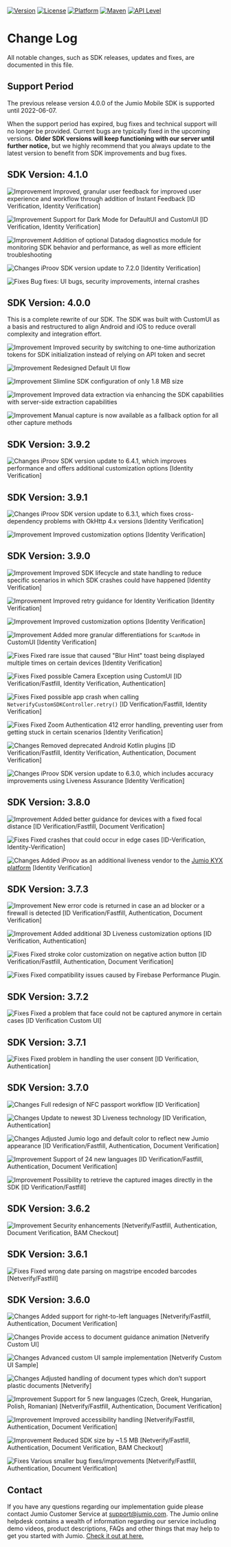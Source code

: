 [![Version](https://img.shields.io/github/v/release/Jumio/mobile-sdk-android?style=flat)](#release-notes)
[![License](https://img.shields.io/badge/license-commercial-3D3D3D?style=flat)](#copyright)
[![Platform](https://img.shields.io/badge/platform-Android-lightgrey?style=flat)](#general-requirements)
[![Maven](https://img.shields.io/maven-metadata/v?metadataUrl=https%3A%2F%2Fmobile-sdk.jumio.com%2Fcom%2Fjumio%2Fandroid%2Fcore%2Fmaven-metadata.xml?style=flat)](#integration)
[![API Level](http://img.shields.io/badge/API%20Level-19+-orange?style=flat)](#general-requirements)

# Change Log
All notable changes, such as SDK releases, updates and fixes, are documented in this file.

## Support Period
The previous release version 4.0.0 of the Jumio Mobile SDK is supported until 2022-06-07.

When the support period has expired, bug fixes and technical support will no longer be provided. Current bugs are typically fixed in the upcoming versions. __Older SDK versions will keep functioning with our server until further notice,__ but we highly recommend that you always update to the latest version to benefit from SDK improvements and bug fixes.

## SDK Version: __4.1.0__
![Improvement](https://img.shields.io/badge/Improvement-green) Improved, granular user feedback for improved user experience and workflow through addition of Instant Feedback [ID Verification, Identity Verification]

![Improvement](https://img.shields.io/badge/Improvement-green) Support for Dark Mode for DefaultUI and CustomUI [ID Verification, Identity Verification]

![Improvement](https://img.shields.io/badge/Improvement-green) Addition of optional Datadog diagnostics module for monitoring SDK behavior and performance, as well as more efficient troubleshooting

![Changes](https://img.shields.io/badge/Change-blue) iProov SDK version update to 7.2.0 [Identity Verification]

![Fixes](https://img.shields.io/badge/Fix-success) Bug fixes: UI bugs, security improvements, internal crashes

## SDK Version: __4.0.0__
This is a complete rewrite of our SDK. The SDK was built with CustomUI as a basis and restructured to align Android and iOS to reduce overall complexity and integration effort.

![Improvement](https://img.shields.io/badge/Improvement-green) Improved security by switching to one-time authorization tokens for SDK initialization instead of relying on API token and secret

![Improvement](https://img.shields.io/badge/Improvement-green) Redesigned Default UI flow

![Improvement](https://img.shields.io/badge/Improvement-green) Slimline SDK configuration of only 1.8 MB size

![Improvement](https://img.shields.io/badge/Improvement-green) Improved data extraction via enhancing the SDK capabilities with server-side extraction capabilities

![Improvement](https://img.shields.io/badge/Improvement-green) Manual capture is now available as a fallback option for all other capture methods

## SDK Version: __3.9.2__
![Changes](https://img.shields.io/badge/Change-blue) iProov SDK version update to 6.4.1, which improves performance and offers additional customization options  [Identity Verification]

## SDK Version: __3.9.1__
![Changes](https://img.shields.io/badge/Change-blue) iProov SDK version update to 6.3.1, which fixes cross-dependency problems with OkHttp 4.x versions [Identity Verification]

![Improvement](https://img.shields.io/badge/Improvement-green) Improved customization options [Identity Verification]

## SDK Version: __3.9.0__
![Improvement](https://img.shields.io/badge/Improvement-green) Improved SDK lifecycle and state handling to reduce specific scenarios in which SDK crashes could have happened [Identity Verification]

![Improvement](https://img.shields.io/badge/Improvement-green) Improved retry guidance for Identity Verification [Identity Verification]

![Improvement](https://img.shields.io/badge/Improvement-green) Improved customization options [Identity Verification]

![Improvement](https://img.shields.io/badge/Improvement-green) Added more granular differentiations for `ScanMode` in CustomUI [Identity Verification]

![Fixes](https://img.shields.io/badge/Fix-success) Fixed rare issue that caused "Blur Hint" toast being displayed multiple times on certain devices [Identity Verification]

![Fixes](https://img.shields.io/badge/Fix-success) Fixed possible Camera Exception using CustomUI [ID Verification/Fastfill, Identity Verification, Authentication]

![Fixes](https://img.shields.io/badge/Fix-success) Fixed possible app crash when calling `NetverifyCustomSDKController.retry()` [ID Verification/Fastfill, Identity Verification]

![Fixes](https://img.shields.io/badge/Fix-success) Fixed Zoom Authentication 412 error handling, preventing user from getting stuck in certain scenarios [Identity Verification]

![Changes](https://img.shields.io/badge/Change-blue) Removed deprecated Android Kotlin plugins [ID Verification/Fastfill, Identity Verification, Authentication, Document Verification]

![Changes](https://img.shields.io/badge/Change-blue) iProov SDK version update to 6.3.0, which includes accuracy improvements using Liveness Assurance [Identity Verification]

## SDK Version: __3.8.0__
![Improvement](https://img.shields.io/badge/Improvement-green) Added better guidance for devices with a fixed focal distance [ID Verification/Fastfill, Document Verification]

![Fixes](https://img.shields.io/badge/Fix-success) Fixed crashes that could occur in edge cases [ID-Verification, Identity-Verification]

![Changes](https://img.shields.io/badge/Change-blue) Added iProov as an additional liveness vendor to the [Jumio KYX platform](https://www.jumio.com/kyx/) [Identity Verification]

## SDK Version: __3.7.3__
![Improvement](https://img.shields.io/badge/Improvement-green) New error code is returned in case an ad blocker or a firewall is detected [ID Verification/Fastfill, Authentication, Document Verification]

![Improvement](https://img.shields.io/badge/Improvement-green) Added additional 3D Liveness customization options [ID Verification, Authentication]

![Fixes](https://img.shields.io/badge/Fix-success) Fixed stroke color customization on negative action button [ID Verification/Fastfill, Authentication, Document Verification]

![Fixes](https://img.shields.io/badge/Fix-success) Fixed compatibility issues caused by Firebase Performance Plugin.

## SDK Version: __3.7.2__
![Fixes](https://img.shields.io/badge/Fix-success) Fixed a problem that face could not be captured anymore in certain cases [ID Verification Custom UI]

## SDK Version: __3.7.1__
![Fixes](https://img.shields.io/badge/Fix-success) Fixed problem in handling the user consent [ID Verification, Authentication]

## SDK Version: __3.7.0__
![Changes](https://img.shields.io/badge/Change-blue) Full redesign of NFC passport workflow [ID Verification]

![Changes](https://img.shields.io/badge/Change-blue) Update to newest 3D Liveness technology [ID Verification, Authentication]

![Changes](https://img.shields.io/badge/Change-blue) Adjusted Jumio logo and default color to reflect new Jumio appearance [ID Verification/Fastfill, Authentication, Document Verification]

![Improvement](https://img.shields.io/badge/Improvement-green) Support of 24 new languages [ID Verification/Fastfill, Authentication, Document Verification]

![Improvement](https://img.shields.io/badge/Improvement-green) Possibility to retrieve the captured images directly in the SDK [ID Verification/Fastfill]

## SDK Version: __3.6.2__
![Improvement](https://img.shields.io/badge/Improvement-green) Security enhancements [Netverify/Fastfill, Authentication, Document Verification, BAM Checkout]

## SDK Version: __3.6.1__
![Fixes](https://img.shields.io/badge/Fix-success) Fixed wrong date parsing on magstripe encoded barcodes [Netverify/Fastfill]

## SDK Version: __3.6.0__
![Changes](https://img.shields.io/badge/Change-blue) Added support for right-to-left languages [Netverify/Fastfill, Authentication, Document Verification]

![Changes](https://img.shields.io/badge/Change-blue) Provide access to document guidance animation [Netverify Custom UI]

![Changes](https://img.shields.io/badge/Change-blue) Advanced custom UI sample implementation [Netverify Custom UI Sample]

![Changes](https://img.shields.io/badge/Change-blue) Adjusted handling of document types which don’t support plastic documents [Netverify]

![Improvement](https://img.shields.io/badge/Improvement-green) Support for 5 new languages (Czech, Greek, Hungarian, Polish, Romanian) [Netverify/Fastfill, Authentication, Document Verification]

![Improvement](https://img.shields.io/badge/Improvement-green) Improved accessibility handling [Netverify/Fastfill, Authentication, Document Verification]

![Improvement](https://img.shields.io/badge/Improvement-green) Reduced SDK size by ~1.5 MB [Netverify/Fastfill, Authentication, Document Verification, BAM Checkout]

![Fixes](https://img.shields.io/badge/Fix-success)
Various smaller bug fixes/improvements [Netverify/Fastfill, Authentication, Document Verification]

## Contact
If you have any questions regarding our implementation guide please contact Jumio Customer Service at support@jumio.com. The Jumio online helpdesk contains a wealth of information regarding our service including demo videos, product descriptions, FAQs and other things that may help to get you started with Jumio. [Check it out at here.](https://support.jumio.com.)
